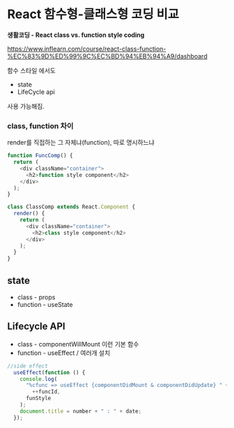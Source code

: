 # React 함수형-클래스형 코딩 비교
**생활코딩 - React class vs. function style coding**

https://www.inflearn.com/course/react-class-function-%EC%83%9D%ED%99%9C%EC%BD%94%EB%94%A9/dashboard





함수 스타일 에서도 

- state
- LifeCycle api 

사용 가능해짐.


### class, function 차이 
render를 직접하는 그 자체냐(function), 따로 명시하느냐
``` react.js
function FuncComp() {
  return (
    <div className="container">
      <h2>function style component</h2>
    </div>
  );
}

class ClassComp extends React.Component {
  render() {
    return (
      <div className="container">
        <h2>class style component</h2>
      </div>
    );
  }
}
```

## state
- class - props
- function - useState

## Lifecycle API
- class - componentWillMount 이런 기본 함수
- function - useEffect / 여러개 설치 
``` react.js
//side effect
  useEffect(function () {
    console.log(
      "%cfunc => useEffect {componentDidMount & componentDidUpdate} " +
        ++funcId,
      funStyle
    );
    document.title = number + " : " + date;
  });
```

